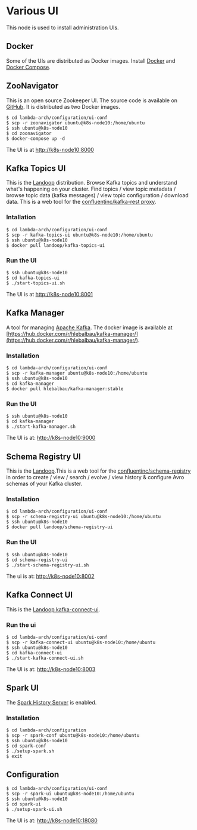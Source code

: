 # Various UI
This node is used to install administration UIs.

## Docker
Some of the UIs are distributed as Docker images. Install [Docker](https://docs.docker.com/install/linux/docker-ce/ubuntu/#install-docker-ce) and [Docker Compose](https://docs.docker.com/compose/install/#install-compose).

## ZooNavigator
This is an open source Zookeeper UI. The source code is available on [GitHub](https://github.com/elkozmon/zoonavigator). It is distributed as two Docker images.
```console
$ cd lambda-arch/configuration/ui-conf
$ scp -r zoonavigator ubuntu@k8s-node10:/home/ubuntu
$ ssh ubuntu@k8s-node10
$ cd zoonavigator
$ docker-compose up -d
```

The UI is at [http://k8s-node10:8000](http://k8s-node10:8000)

## Kafka Topics UI
This is the [Landoop](https://github.com/Landoop/kafka-topics-ui) distribution. Browse Kafka topics and understand what's happening on your cluster. Find topics / view topic metadata / browse topic data (kafka messages) / view topic configuration / download data. This is a web tool for the [confluentinc/kafka-rest proxy](https://github.com/confluentinc/kafka-rest).

### Intallation
```console
$ cd lambda-arch/configuration/ui-conf
$ scp -r kafka-topics-ui ubuntu@k8s-node10:/home/ubuntu
$ ssh ubuntu@k8s-node10
$ docker pull landoop/kafka-topics-ui
```
### Run the UI
```console
$ ssh ubuntu@k8s-node10
$ cd kafka-topics-ui
$ ./start-topics-ui.sh
```

The UI is at [http://k8s-node10:8001](http://k8s-node10:8001)

## Kafka Manager
A tool for managing [Apache Kafka](http://kafka.apache.org/). The docker image is available at [https://hub.docker.com/r/hlebalbau/kafka-manager/](https://hub.docker.com/r/hlebalbau/kafka-manager/).

### Installation
```console
$ cd lambda-arch/configuration/ui-conf
$ scp -r kafka-manager ubuntu@k8s-node10:/home/ubuntu
$ ssh ubuntu@k8s-node10
$ cd kafka-manager
$ docker pull hlebalbau/kafka-manager:stable
```

### Run the UI
```console
$ ssh ubuntu@k8s-node10
$ cd kafka-manager
$ ./start-kafka-manager.sh
```

The UI is at: [http://k8s-node10:9000](http://k8s-node10:9000)

## Schema Registry UI
This is the [Landoop](https://github.com/Landoop/schema-registry-ui).This is a web tool for the [confluentinc/schema-registry](https://github.com/confluentinc/schema-registry) in order to create / view / search / evolve / view history & configure Avro schemas of your Kafka cluster.

### Installation
```console
$ cd lambda-arch/configuration/ui-conf
$ scp -r schema-registry-ui ubuntu@k8s-node10:/home/ubuntu
$ ssh ubuntu@k8s-node10
$ docker pull landoop/schema-registry-ui
```

### Run the UI
```console
$ ssh ubuntu@k8s-node10
$ cd schema-registry-ui
$ ./start-schema-registry-ui.sh
```

The ui is at: [http://k8s-node10:8002](http://k8s-node10:8002)

## Kafka Connect UI
This is the [Landoop kafka-connect-ui](https://github.com/Landoop/kafka-connect-ui).

### Run the ui
```console
$ cd lambda-arch/configuration/ui-conf
$ scp -r kafka-connect-ui ubuntu@k8s-node10:/home/ubuntu
$ ssh ubuntu@k8s-node10
$ cd kafka-connect-ui
$ ./start-kafka-connect-ui.sh
```

The UI is at: [http://k8s-node10:8003](http://k8s-node10:8003)

## Spark UI
The [Spark History Server](https://spark.apache.org/docs/latest/monitoring.html) is enabled.

### Installation
```console
$ cd lambda-arch/configuration
$ scp -r spark-conf ubuntu@k8s-node10:/home/ubuntu
$ ssh ubuntu@k8s-node10
$ cd spark-conf
$ ./setup-spark.sh
$ exit
```

## Configuration
```console
$ cd lambda-arch/configuration/ui-conf
$ scp -r spark-ui ubuntu@k8s-node10:/home/ubuntu
$ ssh ubuntu@k8s-node10
$ cd spark-ui
$ ./setup-spark-ui.sh
```

The UI is at: [http://k8s-node10:18080](http://k8s-node10:18080/)
